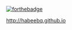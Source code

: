 
[![forthebadge](http://forthebadge.com/images/badges/powered-by-water.svg)](http://forthebadge.com)

http://habeebq.github.io
